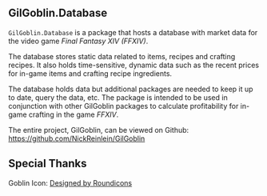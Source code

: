 ## GilGoblin.Database

`GilGoblin.Database` is a package that hosts a database with market data for the video game *Final Fantasy XIV (FFXIV)*.

The database stores static data related to items, recipes and crafting recipes. It also holds time-sensitive, dynamic data such as
the recent prices for in-game items and crafting recipe ingredients.

The database holds data but additional packages are needed to keep it up to date, query the data, etc. The package is
intended to be used in conjunction with other GilGoblin packages to calculate profitability for in-game
crafting in the game *FFXIV*.

The entire project, GilGoblin, can be viewed on Github:
https://github.com/NickReinlein/GilGoblin

## Special Thanks

Goblin Icon:   <a href="https://www.freepik.com/icon/elf_196867#fromView=search&term=goblin&page=1&position=30&track=ais">Designed by
Roundicons</a>